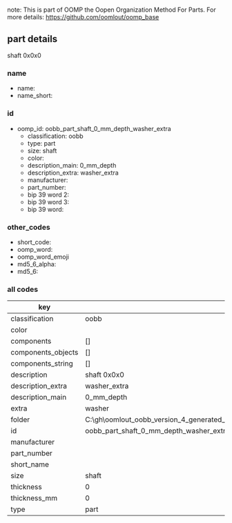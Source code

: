 #   

note: This is part of OOMP the Oopen Organization Method For Parts. For more details: https://github.com/oomlout/oomp_base

##  part details



shaft 0x0x0

### name
* name: 
* name_short: 
### id
* oomp_id: oobb_part_shaft_0_mm_depth_washer_extra
  * classification: oobb
  * type: part
  * size: shaft
  * color: 
  * description_main: 0_mm_depth
  * description_extra: washer_extra
  * manufacturer: 
  * part_number: 
  * bip 39 word 2: 
  * bip 39 word 3: 
  * bip 39 word: 

### other_codes
* short_code: 
* oomp_word: 
* oomp_word_emoji 
* md5_6_alpha: 
* md5_6: 









### all codes 
| key | value |  
| --- | --- |  
| classification | oobb |  
| color |  |  
| components | [] |  
| components_objects | [] |  
| components_string | [] |  
| description | shaft 0x0x0 |  
| description_extra | washer_extra |  
| description_main | 0_mm_depth |  
| extra | washer |  
| folder | C:\gh\oomlout_oobb_version_4_generated_parts\things\oobb_part_shaft_0_mm_depth_washer_extra |  
| id | oobb_part_shaft_0_mm_depth_washer_extra |  
| manufacturer |  |  
| part_number |  |  
| short_name |  |  
| size | shaft |  
| thickness | 0 |  
| thickness_mm | 0 |  
| type | part |  
